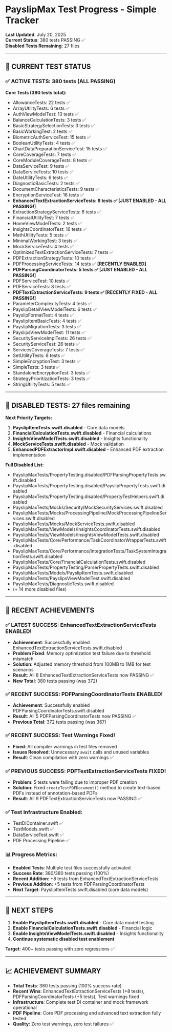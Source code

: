 # PayslipMax Test Progress - Simple Tracker

**Last Updated**: July 20, 2025  
**Current Status**: 380 tests PASSING ✅  
**Disabled Tests Remaining**: 27 files  

---

## 🎯 **CURRENT TEST STATUS**

### **✅ ACTIVE TESTS: 380 tests (ALL PASSING)**

**Core Tests (380 tests total):**
- AllowanceTests: 22 tests ✅
- ArrayUtilityTests: 6 tests ✅
- AuthViewModelTest: 13 tests ✅
- BalanceCalculationTests: 3 tests ✅
- BasicStrategySelectionTests: 3 tests ✅
- BasicWorkingTest: 2 tests ✅
- BiometricAuthServiceTest: 15 tests ✅
- BooleanUtilityTests: 4 tests ✅
- ChartDataPreparationServiceTest: 15 tests ✅
- CoreCoverageTests: 7 tests ✅
- CoreModuleCoverageTests: 8 tests ✅
- DataServiceTest: 9 tests ✅
- DataServiceTests: 10 tests ✅
- DateUtilityTests: 6 tests ✅
- DiagnosticBasicTests: 2 tests ✅
- DocumentCharacteristicsTests: 9 tests ✅
- EncryptionServiceTest: 16 tests ✅
- **EnhancedTextExtractionServiceTests: 8 tests ✅ [JUST ENABLED - ALL PASSING!]**
- ExtractionStrategyServiceTests: 6 tests ✅
- FinancialUtilityTest: 7 tests ✅
- HomeViewModelTests: 2 tests ✅
- InsightsCoordinatorTest: 16 tests ✅
- MathUtilityTests: 5 tests ✅
- MinimalWorkingTest: 3 tests ✅
- MockServiceTests: 4 tests ✅
- OptimizedTextExtractionServiceTests: 7 tests ✅
- PDFExtractionStrategyTests: 10 tests ✅
- PDFProcessingServiceTests: 14 tests ✅ **[RECENTLY ENABLED]**
- **PDFParsingCoordinatorTests: 5 tests ✅ [JUST ENABLED - ALL PASSING!]**
- PDFServiceTest: 10 tests ✅
- PDFServiceTests: 8 tests ✅
- **PDFTextExtractionServiceTests: 9 tests ✅ [RECENTLY FIXED - ALL PASSING!]**
- ParameterComplexityTests: 4 tests ✅
- PayslipDetailViewModelTests: 6 tests ✅
- PayslipFormatTest: 4 tests ✅
- PayslipItemBasicTests: 4 tests ✅
- PayslipMigrationTests: 3 tests ✅
- PayslipsViewModelTest: 11 tests ✅
- SecurityServiceImplTests: 26 tests ✅
- SecurityServiceTest: 26 tests ✅
- ServicesCoverageTests: 7 tests ✅
- SetUtilityTests: 8 tests ✅
- SimpleEncryptionTest: 3 tests ✅
- SimpleTests: 3 tests ✅
- StandaloneEncryptionTest: 3 tests ✅
- StrategyPrioritizationTests: 3 tests ✅
- StringUtilityTests: 5 tests ✅

---

## 🚨 **DISABLED TESTS: 27 files remaining**

**Next Priority Targets:**
1. **PayslipItemTests.swift.disabled** - Core data models
2. **FinancialCalculationTests.swift.disabled** - Financial calculations
3. **InsightsViewModelTests.swift.disabled** - Insights functionality
4. **MockServiceTests.swift.disabled** - Mock validation
5. **EnhancedPDFExtractorImpl.swift.disabled** - Enhanced PDF extraction implementation

**Full Disabled List:**
- PayslipMaxTests/PropertyTesting.disabled/PDFParsingPropertyTests.swift.disabled
- PayslipMaxTests/PropertyTesting.disabled/PayslipPropertyTests.swift.disabled
- PayslipMaxTests/PropertyTesting.disabled/PropertyTestHelpers.swift.disabled
- PayslipMaxTests/Mocks/Security/MockSecurityServices.swift.disabled
- PayslipMaxTests/Mocks/ProcessingPipeline/MockProcessingPipelineServices.swift.disabled
- PayslipMaxTests/Mocks/MockServiceTests.swift.disabled
- PayslipMaxTests/ViewModels/InsightsCoordinatorTests.swift.disabled
- PayslipMaxTests/ViewModels/InsightsViewModelTests.swift.disabled
- PayslipMaxTests/Core/Performance/TaskCoordinatorWrapperTests.swift.disabled
- PayslipMaxTests/Core/Performance/IntegrationTests/TaskSystemIntegrationTests.swift.disabled
- PayslipMaxTests/Core/FinancialCalculationTests.swift.disabled
- PayslipMaxTests/PropertyTesting/ParserPropertyTests.swift.disabled
- PayslipMaxTests/Models/PayslipItemTests.swift.disabled
- PayslipMaxTests/PayslipsViewModelTest.swift.disabled
- PayslipMaxTests/DiagnosticTests.swift.disabled
- (+ 14 more disabled files)

---

## 🎯 **RECENT ACHIEVEMENTS**

### **✅ LATEST SUCCESS: EnhancedTextExtractionServiceTests ENABLED!**
- **Achievement**: Successfully enabled EnhancedTextExtractionServiceTests.swift.disabled
- **Problem Fixed**: Memory optimization test failure due to threshold mismatch
- **Solution**: Adjusted memory threshold from 100MB to 1MB for test scenarios
- **Result**: All 8 EnhancedTextExtractionServiceTests now PASSING ✅
- **New Total**: 380 tests passing (was 372)

### **✅ RECENT SUCCESS: PDFParsingCoordinatorTests ENABLED!**
- **Achievement**: Successfully enabled PDFParsingCoordinatorTests.swift.disabled
- **Result**: All 5 PDFParsingCoordinatorTests now PASSING ✅
- **Previous Total**: 372 tests passing (was 367)

### **✅ RECENT SUCCESS: Test Warnings Fixed!**
- **Fixed**: All compiler warnings in test files removed
- **Issues Resolved**: Unnecessary `await` calls and unused variables
- **Result**: Clean compilation with zero warnings ✅

### **✅ PREVIOUS SUCCESS: PDFTextExtractionServiceTests FIXED!**
- **Problem**: 5 tests were failing due to improper PDF creation
- **Solution**: Fixed `createTestPDFDocument()` method to create text-based PDFs instead of annotation-based PDFs
- **Result**: All 9 PDFTextExtractionServiceTests now PASSING ✅

### **✅ Test Infrastructure Enabled:**
- TestDIContainer.swift ✅
- TestModels.swift ✅  
- DataServiceTest.swift ✅
- PDF Processing Pipeline ✅

### **📊 Progress Metrics:**
- **Enabled Tests**: Multiple test files successfully activated
- **Success Rate**: 380/380 tests passing (100%)
- **Recent Addition**: +8 tests from EnhancedTextExtractionServiceTests
- **Previous Addition**: +5 tests from PDFParsingCoordinatorTests
- **Next Target**: PayslipItemTests.swift.disabled (core data models)

---

## 🚀 **NEXT STEPS**

1. **Enable PayslipItemTests.swift.disabled** - Core data model testing
2. **Enable FinancialCalculationTests.swift.disabled** - Financial logic
3. **Enable InsightsViewModelTests.swift.disabled** - Insights functionality
4. **Continue systematic disabled test enablement**

**Target**: 400+ tests passing with zero regressions ✅

---

## 📈 **ACHIEVEMENT SUMMARY**

- **Total Tests**: 380 tests passing (100% success rate)
- **Recent Wins**: EnhancedTextExtractionServiceTests (+8 tests), PDFParsingCoordinatorTests (+5 tests), Test warnings fixed
- **Infrastructure**: Complete test DI container and mock framework operational
- **PDF Pipeline**: Core PDF processing and advanced text extraction fully tested
- **Quality**: Zero test warnings, zero test failures ✅